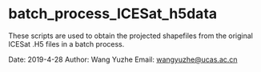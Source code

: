 # batch_process_ICESat_h5data
These scripts are used to obtain the projected shapefiles from the original ICESat .H5 files in  a batch process.

Date: 2019-4-28
Author: Wang Yuzhe
Email: wangyuzhe@ucas.ac.cn
